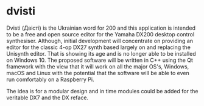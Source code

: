 # dvisti
Dvisti (Двісті) is the Ukrainian word for 200 and this application is intended to be a free and open source editor for the Yamaha DX200 desktop control synthesiser. Although, initial development will concentrate on providing an editor for the classic 4-op DX27 synth based largely on and replacing the Unisynth editor. That is showing its age and is no longer able to be installed on Windows 10. The proposed software will be written in C++ using the Qt framework with the view that it will work on all the major OS's, Windows, macOS and Linux with the potential that the software will be able to even run comfortably on a Raspberry Pi. 

The idea is for a modular design and in time modules could be added for the veritable DX7 and the DX reface. 
